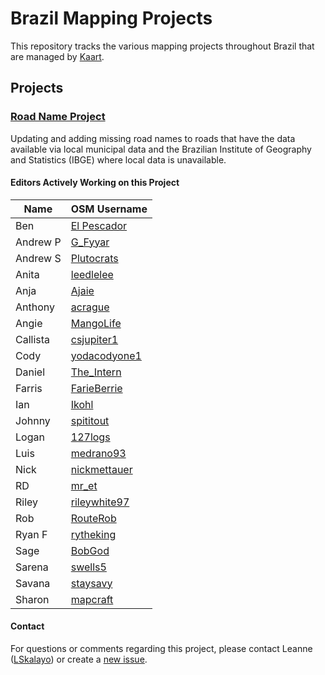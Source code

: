 # Brazil Mapping Projects
This repository tracks the various mapping projects throughout Brazil that are managed by [Kaart](https://github.com/KaartGroup/Brazil/blob/master/KAART.md "Kaart").

## Projects

### [Road Name Project](https://github.com/KaartGroup/Brazil/projects/1 "Project 1")
Updating and adding missing road names to roads that have the data available via local municipal data and the Brazilian Institute of Geography and Statistics (IBGE) where local data is unavailable.

#### Editors Actively Working on this Project
| Name     | OSM Username                                                     |
|----------|------------------------------------------------------------------|
| Ben      | [El Pescador](https://www.openstreetmap.org/user/El%20Pescador)  |
| Andrew P | [G_Fyyar](https://www.openstreetmap.org/user/G_Fyyar)            |
| Andrew S | [Plutocrats](https://www.openstreetmap.org/user/Plutocrats)      |
| Anita    | [leedlelee](https://www.openstreetmap.org/user/leedlelee)        |
| Anja     | [Ajaie](https://www.openstreetmap.org/user/Ajaie)                |
| Anthony  | [acrague](https://www.openstreetmap.org/user/acrague)            |
| Angie    | [MangoLife](https://www.openstreetmap.org/user/MangoLife)        |
| Callista | [csjupiter1](https://www.openstreetmap.org/user/csjupiter1)      |
| Cody     | [yodacodyone1](https://www.openstreetmap.org/user/yodacodyone1)  |
| Daniel   | [The_Intern](https://www.openstreetmap.org/user/The_Intern)      |
| Farris   | [FarieBerrie](https://www.openstreetmap.org/user/FarieBerrie)    |
| Ian      | [Ikohl](https://www.openstreetmap.org/user/Ikohl)                |
| Johnny   | [spititout](https://www.openstreetmap.org/user/spititout)        |
| Logan    | [127logs](https://www.openstreetmap.org/user/127logs)            |
| Luis     | [medrano93](https://www.openstreetmap.org/user/medrano93)        |
| Nick     | [nickmettauer](https://www.openstreetmap.org/user/nickmettauer)  |
| RD       | [mr_et](https://www.openstreetmap.org/user/mr_et)                |
| Riley    | [rileywhite97](https://www.openstreetmap.org/user/rileywhite97)  |
| Rob      | [RouteRob](https://www.openstreetmap.org/user/RouteRob)          |
| Ryan F   | [rytheking](https://www.openstreetmap.org/user/rytheking)        |
| Sage     | [BobGod](https://www.openstreetmap.org/user/BobGod)              |
| Sarena   | [swells5](https://www.openstreetmap.org/user/swells5)            |
| Savana   | [staysavy](https://www.openstreetmap.org/user/staysavy)          |
| Sharon   | [mapcraft](https://www.openstreetmap.org/user/mapcraft)          |
#### Contact
For questions or comments regarding this project, please contact Leanne ([LSkalayo](https://www.openstreetmap.org/user/LSkalayo)) or create a [new issue](https://github.com/KaartGroup/Brazil/issues/new?template=comment.md). 
